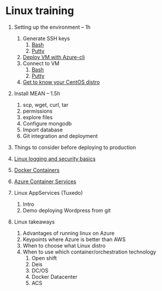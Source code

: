 # Linux training


1.	Setting up the environment – 1h
    1.	Generate SSH keys
        1. [Bash](content/01-set-up/01-key-generation-bash.md)
        1. [Putty](content/01-set-up/01-key-generation-putty.md)
    1.	[Deploy VM with Azure-cli](content/01-set-up/02-deploy-vm.md)
    1.	Connect to VM
        1.	[Bash](content/01-set-up/03-connect-to-vm-bash.md)
        1.  [Putty](content/01-set-up/03-connect-to-vm-putty.md)
    1.	[Get to know your CentOS distro](content/01-set-up/04-intro-centos)

2.	Install MEAN – 1.5h
    1.	scp, wget, curl, tar
    1.	permissions
    1.	explore files
    3.	Configure mongodb   
    1.	Import database
    1.	Git integration and deployment
    
3.	Things to consider before deploying to production
    
4.	[Linux logging and security basics](./Module4-LogsAndSecurity/readme.md)
       
5.	[Docker Containers](./Module5-DockerContainers/readme.md)
        
6.	[Azure Container Services](./Module6-AzureContainerServices/readme.md)
    
7.	Linux AppServices (Tuxedo)
    1.	Intro
    1.	Demo deploying Wordpress from git

8.	Linux takeaways
    1.	Advantages of running linux on Azure
    2.	Keypoints where Azure is better than AWS
    3.	When to choose what Linux distro
    4.	When to use which container/orchestration technology
        1.	Open shift
        2.	Deis
        3.	DC/OS
        4.	Docker Datacenter
        5.	ACS
